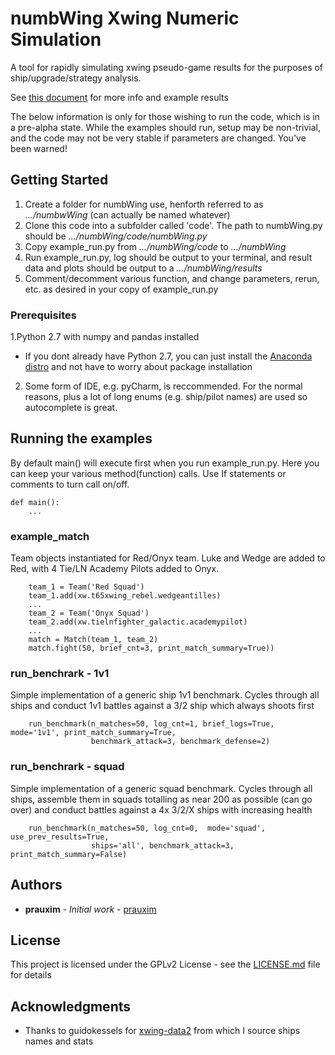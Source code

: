 # numbWing Xwing Numeric Simulation

A tool for rapidly simulating xwing pseudo-game results for the purposes of ship/upgrade/strategy analysis.

See [this document](https://docs.google.com/spreadsheets/d/1VnyW3T58IwbWJut5lsA-ENhPpKDiGgfEvwx1bO5U_E0/edit?usp=sharing) for more info and example results

The below information is only for those wishing to run the code, which is in a pre-alpha state. While the examples should run, setup may be non-trivial, and the code may not be very stable if parameters are changed. You've been warned!

## Getting Started

1. Create a folder for numbWing use, henforth referred to as *.../numbwWing* (can actually be named whatever)
2. Clone this code into a subfolder called 'code'. The path to numbWing.py should be *.../numbWing/code/numbWing.py*
3. Copy example_run.py from *.../numbWing/code* to *.../numbWing*
4. Run example_run.py, log should be output to your terminal, and result data and plots should be output to a *.../numbWing/results*
5. Comment/decomment various function, and change parameters, rerun, etc. as desired in your copy of example_run.py

### Prerequisites
1.Python 2.7 with numpy and pandas installed
 - If you dont already have Python 2.7, you can just install the [Anaconda distro](https://repo.anaconda.com/archive/Anaconda2-5.3.0-Windows-x86_64.exe) and not have to worry about package installation
2. Some form of IDE,  e.g. pyCharm, is reccommended. For the normal reasons, plus a lot of long enums (e.g. ship/pilot names) are used so autocomplete is great.


## Running the examples

By default main() will execute first when you run example_run.py. Here you can keep your various method(function) calls. Use If statements or comments to turn call on/off.
```
def main():
	...
```

### example_match

Team objects instantiated for Red/Onyx team. Luke and Wedge are added to Red, with 4 Tie/LN Academy Pilots added to Onyx.

```
	team_1 = Team('Red Squad')
	team_1.add(xw.t65xwing_rebel.wedgeantilles)
	...
	team_2 = Team('Onyx Squad')
	team_2.add(xw.tielnfighter_galactic.academypilot)
	...
	match = Match(team_1, team_2)
	match.fight(50, brief_cnt=3, print_match_summary=True))
```

### run_benchrark - 1v1

Simple implementation of a generic ship 1v1 benchmark. Cycles through all ships and conduct 1v1 battles against a 3/2 ship which always shoots first

```
    run_benchmark(n_matches=50, log_cnt=1, brief_logs=True, mode='1v1', print_match_summary=True,
                  benchmark_attack=3, benchmark_defense=2)
```

### run_benchrark - squad

Simple implementation of a generic squad benchmark. Cycles through all ships, assemble them in squads totalling as near 200 as possible (can go over) and conduct battles against a 4x 3/2/X ships with increasing health

```
    run_benchmark(n_matches=50, log_cnt=0,  mode='squad', use_prev_results=True,
                  ships='all', benchmark_attack=3, print_match_summary=False)
```

## Authors

* **prauxim** - *Initial work* - [prauxim](https://github.com/prauxim)

## License

This project is licensed under the GPLv2 License - see the [LICENSE.md](LICENSE.md) file for details

## Acknowledgments

* Thanks to guidokessels for [xwing-data2](https://github.com/guidokessels/xwing-data2) from which I source ships names and stats 

